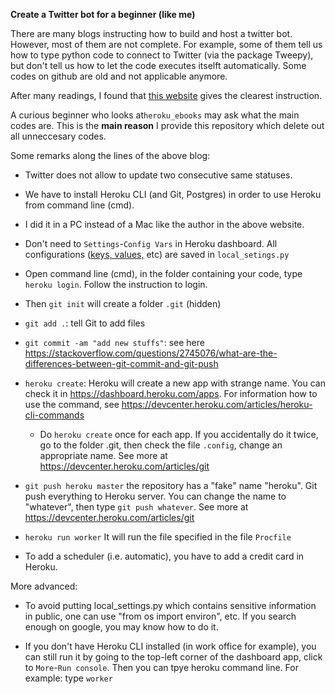 **Create a Twitter bot for a beginner (like me)**

There are many blogs instructing how to build and host a twitter bot. However, most of them are not complete.
For example, some of them  tell us how to type python code to connect to Twitter (via the package Tweepy), but don't tell us how to let the code executes itselft automatically. Some codes on github are old and not applicable anymore.

After many readings, I found that [this website](https://tutorials.botsfloor.com/how-to-code-a-simple-twitter-bot-for-complete-beginners-36e37231e67d) gives the clearest instruction.


A curious beginner who looks at```heroku_ebooks``` may ask what the main codes are. This is the **main reason** I provide this repository which delete out all unneccesary codes.

Some remarks along the lines of the above blog:
* Twitter does not allow to update two consecutive same statuses.
* We have to install Heroku CLI (and Git, Postgres) in order to use Heroku from command line (cmd).
* I did it in a PC instead of a Mac like the author in the above website.


* Don't need to ```Settings```-```Config Vars``` in Heroku dashboard. All configurations ([keys, values,](https://developer.twitter.com/en/apps/) etc) are  saved in ```local_setings.py```
* Open command line (cmd), in the folder containing your code, type ```heroku login```. Follow the instruction to login.
* Then ```git init``` will create a folder ```.git``` (hidden)

* ```git add .```: tell Git to add files
* ```git commit -am "add new stuffs"```: see here https://stackoverflow.com/questions/2745076/what-are-the-differences-between-git-commit-and-git-push

* ```heroku create```: Heroku will create a new app with strange name. You can check it in https://dashboard.heroku.com/apps. For information how to use the command, see https://devcenter.heroku.com/articles/heroku-cli-commands

  * Do ```heroku create``` once for each app. If you accidentally do it twice, go to the folder .git, then check the file ```.config```, change an appropriate name. See more at https://devcenter.heroku.com/articles/git


* ```git push heroku master``` the repository has a "fake" name "heroku". Git push everything to Heroku server. You can change the name to "whatever", then type ```git push whatever```. See more at https://devcenter.heroku.com/articles/git

* ```heroku run worker``` It will run the file specified in the file ```Procfile``` 

* To add a scheduler (i.e. automatic), you have to add a credit card in Heroku.

More advanced:

* To avoid putting local_settings.py which contains sensitive information in public, one can use "from os import environ", etc. If you search enough on google, you may know how to do it.

* If you don't have Heroku CLI installed (in work office for example), you can still run it by going to the top-left corner of the dashboard app, click to ```More```-```Run console```. Then you can tpye heroku command line. For example: type ```worker```
